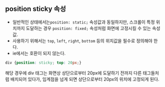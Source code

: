 ## position sticky 속성

- 일반적인 상태에서는`position: static;` 속성값과 동일하지만, 스크롤이 특정 위치까지 도달하는 경우 `position: fixed;` 속성처럼 화면에 고정시킬 수 있는 속성값.
- 사용하기 위해서는 `top`, `left`, `right`, `bottom` 등의 위치값을 필수로 정의해야 한다.
- ie에서는 호환이 되지 않는다.



```css
div {position: sticky; top: 20px;}
```

해당 경우에 div 태그는  화면상 상단으로부터 20px에 도달하기 전까지 다른 태그들처럼 배치되어 있다가, 임계점을 넘게 되면 상단으로부터 20px의 위치에 고정되게 된다.

